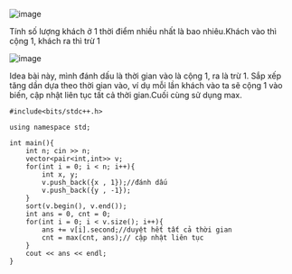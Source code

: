 ![image](https://github.com/Llam-a/Practice_Cpp/assets/115911041/32bfac5c-0210-4f7e-bd0d-5cd6a72fd36b)

Tính số lượng khách ở 1 thời điểm nhiều nhất là bao nhiêu.Khách vào thì cộng 1, khách ra thì trừ 1

![image](https://github.com/Llam-a/Practice_Cpp/assets/115911041/99958f66-0b10-4a3d-9645-e0fb7382e4e0)

Idea bài này, mình đánh dấu là thời gian vào là cộng 1, ra là trừ 1. Sắp xếp tăng dần dựa theo thời gian vào, ví dụ mỗi lần khách vào ta sẽ cộng 1 vào biến, cập nhật liên tục tất cả thời gian.Cuối cùng sử dụng max.

```
#include<bits/stdc++.h>

using namespace std;

int main(){
    int n; cin >> n;
    vector<pair<int,int>> v;
    for(int i = 0; i < n; i++){
        int x, y;
        v.push_back({x , 1});//đánh dấu 
        v.push_back({y , -1});
    }
    sort(v.begin(), v.end());
    int ans = 0, cnt = 0;
    for(int i = 0; i < v.size(); i++){
        ans += v[i].second;//duyệt hết tất cả thời gian
        cnt = max(cnt, ans);// cập nhật liên tục
    }
    cout << ans << endl;
}
```


